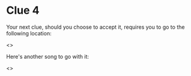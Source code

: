 # Clue 4

Your next clue, should you choose to accept it, requires you to go to the following location: 

<>

Here's another song to go with it: 

<>

